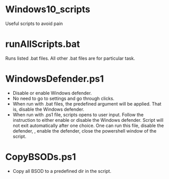 # Windows10_scripts

Useful scripts to avoid pain

# runAllScripts.bat
Runs listed .bat files. All other .bat files are for particular task.

# WindowsDefender.ps1
- Disable or enable Windows defender.
- No need to go to settings and go through clicks.
- When run with .bat files, the predefined argument will be applied. That is, disable the Windows defender.
- When run with .ps1 file, scripts opens to user input. Follow the instruction to either enable or disable the Windows defender. Script will not exit automatically after one choice. One can run this file, disable the defender, <do whatever you want>, enable the defender, close the powershell window of the script.

# CopyBSODs.ps1

- Copy all BSOD to a predefined dir in the script.
